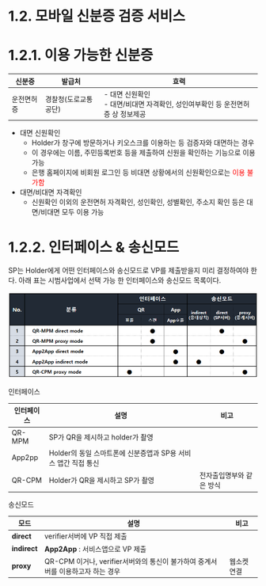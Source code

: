 # 1.2. 모바일 신분증 검증 서비스

# 1.2.1. 이용 가능한 신분증

|   신분증   |   발급처  |          효력                                                           |
|------------|---------------------|---------------------------------------------------------------|
| 운전면허증 | 경찰청(도로교통공단)| - 대면 신원확인 <br> - 대면/비대면 자격확인, 성인여부확인 등 운전면허증 상 정보제공|

* 대면 신원확인
	* Holder가 창구에 방문하거나 키오스크를 이용하는 등 검증자와 대면하는 경우
	* 이 경우에는 이름, 주민등록번호 등을 제출하여 신원을 확인하는 기능으로 이용 가능
	* 은행 홈페이지에 비회원 로그인 등 비대면 상황에서의 신원확인으로는 <span style="color:red">이용 불가함</span>
* 대면/비대면 자격확인
	* 신원확인 이외의 운전면허 자격확인, 성인확인, 성별확인, 주소지 확인 등은 대면/비대면 모두 이용 가능

# 1.2.2. 인터페이스 & 송신모드

SP는 Holder에게 어떤 인터페이스와 송신모드로 VP를 제출받을지 미리 결정하여야 한다. 아래 표는 시범사업에서 선택 가능
한 인터페이스와 송신모드 목록이다.

<p><img src="./img/QR-MPM direct mode.png" alt="mpm" /> </p>



인터페이스

| 인터페이스             | 설명 |비고|
|-------------------------|-|-|
| QR-MPM     | SP가 QR을 제시하고 holder가 촬영 | |
|App2pp      |Holder의 동일 스마트폰에 신분증앱과 SP용 서비스 앱간 직접 통신||
|QR-CPM      |Holder가 QR을 제시하고 SP가 촬영 |전자출입명부와 같은 방식 |전자출입명부와 같은 방식|

송신모드

|**모드** |**설명** | **비고** |
|-|-|-|
|**direct** |verifier서버에 VP 직접 제출| |
|**indirect** |**App2App** : 서비스앱으로 VP 제출||
|**proxy** | QR-CPM 이거나, verifier서버와의 통신이 불가하여 중계서버를 이용하고자 하는 경우 | 웹소켓 연결|
